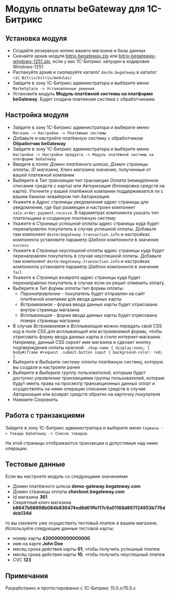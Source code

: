 # Модуль оплаты beGateway для 1C-Битрикс

## Установка модуля

  * Создайте резервную копию вашего магазина и базы данных
  * Скачайте архив модуля [bitrix-begateway.zip](https://github.com/beGateway/bitrix-payment-module/raw/master/bitrix-begateway.zip) или [bitrix-begateway-windows-1251.zip](https://github.com/beGateway/bitrix-payment-module/raw/master/bitrix-begateway-windows-1251.zip), если у вас 1С-Битрикс запущен в кодировке Windows-1251
  * Распакуйте архив и скопируйте каталог `devtm.begateway` в каталог
  `<1C-Bitrix/bitrix/modules/`
  * Зайдите в зону 1C-Битрикс администратора и выберите меню
  `Marketplace -> Установленные решения`
  * Установите модуль __Модуль платёжной системы на платформе beGateway__. Будет создана платежная система с обработчиками.

## Настройка модуля

  * Зайдите в зону 1C-Битрикс администратора и выберите меню `Магазин -> Настройки -> Платёжные системы`
  * Добавьте и настройте платёжную систему с обработчиком __Обработчик beGateway__
  * Зайдите в зону 1C-Битрикс администратора и выберите меню `Настройки -> Настройки продукта -> Модуль платёжной системы на платформе beGateway`
  * Введите в полях _Домен платёжного шлюза_, _Домен страницы оплаты_, _ID магазина_, _Ключ магазина_ значения, полученные от вашей платежной компании
  * Выберите в _Тип транзакции_ тип транзакции _Оплата_ (немедленное списание средств с карты) или _Авторизация_ (блокировка средств на карте). Уточните у вашей платёжной компании поддерживается ли с вашим банком-эквайером тип _Авторизация_.
  * Укажите в _Адрес страницы уведомления_ адрес страницы для уведомления, где был размещен и настроен компонент `sale.order.payment.receive`. В параметрах компонента указать тип плательщика и созданную платежную систему
  * Укажите в _Страница успешной оплаты_ адрес страницы куда будет перенаправлен покупатель в случае успешной оплаты. Добавьте там компонент `devtm:begateway.transaction.info` и настройках компонента установите параметр _Шаблон компонента_ в значение `success`
  * Укажите в _Страница неуспешной оплаты_ адрес страницы куда будет перенаправлен покупатель в случае неуспешной оплаты. Добавьте там компонент `devtm:begateway.transaction.info` и настройках компонента установите параметр _Шаблон компонента_ в значение `fail`
  * Укажите в _Страница возврата_ адрес страницы куда будет перенаправлен покупатель в случае если он решит отменить оплату.
  * Выберите в _Тип формы оплаты_ тип формы оплаты:
    * _Перенаправление_ - покупатель будет отправлен на сайт платёжной компании для ввода данных карты
    * _Встраиваемая_ - форма ввода данных карты будет отрисована внутри страницы магазина
    * _Всплывающая_ - форма ввода данных карты будет отрисована поверх страницы магазина
  * В случае _Встраиваемая_ и _Всплывающая_ можно передать свой CSS код в поле _CSS для всплывающей или встраиваемой формы_, чтобы отрисовать форму ввода данных карты в стиле интернет-магазина. Например, данный CSS скроет имя магазина и сделает кнопку подтверждения оплаты красной: `.shop-name { display:none; }  body#iframe #request .submit-button input { background-color: red; }`
  * Выберите в _Выберите систему оплаты_ платёжную систему, которую вы создали и настроили ранее
  * Выберите в _Выберите группу пользователей, которым будет доступно управление транзакциями_ группы пользователей, которые будут иметь права на просмотр транзакционных данных оплат и осуществлять на ними операции списания средств в случае _Авторизация_ или возврат средств обратно на карточку покупателя
  * Нажмите _Сохранить_

## Работа с транзакциями

Зайдите в зону 1C-Битрикс администратора и выберите меню `Сервисы -> Товары beGateway -> Список товаров`.

На этой страницы отображаются транзакции и допустимые над ними операции.

## Тестовые данные

Если вы настроете модуль со следующими значениями

  * Домен платёжного шлюза __demo-gateway.begateway.com__
  * Домен страницы оплаты __checkout.begateway.com__
  * Id магазина __361__
  * Секретный ключ магазина __b8647b68898b084b836474ed8d61ffe117c9a01168d867f24953b776ddcb134d__

то вы сможете уже
осуществить тестовый платеж в вашем магазине. Используйте следующие
данные тестовой карты:

  * номер карты __4200000000000000__
  * имя на карте __John Doe__
  * месяц срока действия карты __01__, чтобы получить успешный платеж
  * месяц срока действия карты __10__, чтобы получить неуспешный платеж
  * CVC __123__

## Примечания

Разработанно и протестированно с 1С-Битрикс 15.0.x/15.5.x
